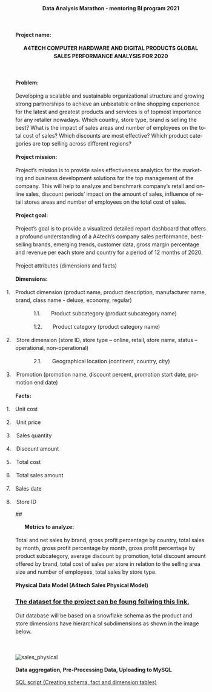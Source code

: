 <html>

<head>
<meta http-equiv=Content-Type content="text/html; charset=windows-1251">
<meta name=Generator content="Microsoft Word 15 (filtered)">
<!--
 /* Font Definitions */
 @font-face
	{font-family:"Cambria Math";
	panose-1:2 4 5 3 5 4 6 3 2 4;}
@font-face
	{font-family:Calibri;
	panose-1:2 15 5 2 2 2 4 3 2 4;}
@font-face
	{font-family:Skeena;}
 /* Style Definitions */
 p.MsoNormal, li.MsoNormal, div.MsoNormal
	{margin-top:0in;
	margin-right:0in;
	margin-bottom:8.0pt;
	margin-left:0in;
	line-height:107%;
	font-size:12.0pt;
	font-family:Skeena;}
p.MsoListParagraph, li.MsoListParagraph, div.MsoListParagraph
	{margin-top:0in;
	margin-right:0in;
	margin-bottom:8.0pt;
	margin-left:.5in;
	line-height:107%;
	font-size:12.0pt;
	font-family:Skeena;}
p.MsoListParagraphCxSpFirst, li.MsoListParagraphCxSpFirst, div.MsoListParagraphCxSpFirst
	{margin-top:0in;
	margin-right:0in;
	margin-bottom:0in;
	margin-left:.5in;
	line-height:107%;
	font-size:12.0pt;
	font-family:Skeena;}
p.MsoListParagraphCxSpMiddle, li.MsoListParagraphCxSpMiddle, div.MsoListParagraphCxSpMiddle
	{margin-top:0in;
	margin-right:0in;
	margin-bottom:0in;
	margin-left:.5in;
	line-height:107%;
	font-size:12.0pt;
	font-family:Skeena;}
p.MsoListParagraphCxSpLast, li.MsoListParagraphCxSpLast, div.MsoListParagraphCxSpLast
	{margin-top:0in;
	margin-right:0in;
	margin-bottom:8.0pt;
	margin-left:.5in;
	line-height:107%;
	font-size:12.0pt;
	font-family:Skeena;}
.MsoChpDefault
	{font-size:12.0pt;}
.MsoPapDefault
	{margin-bottom:8.0pt;
	line-height:107%;}
@page WordSection1
	{size:8.5in 11.0in;
	margin:1.0in 1.0in 1.0in 1.0in;}
div.WordSection1
	{page:WordSection1;}
 /* List Definitions */
 ol
	{margin-bottom:0in;}
ul
	{margin-bottom:0in;}
-->


</head>

<body lang=EN-US style='word-wrap:break-word'>

<div class=WordSection1>

<p class=MsoNormal align=center style='text-align:center;line-height:150%'><b>Data
Analysis Marathon - mentoring BI program 2021</b></p>

<p class=MsoNormal style='line-height:150%'>&nbsp;</p>

<p class=MsoNormal style='line-height:150%'> <b>Project name:</b> </p>

<p class=MsoNormal align=center style='text-align:center;line-height:150%'><b>A4TECH
COMPUTER HARDWARE AND DIGITAL PRODUCTS GLOBAL SALES PERFORMANCE ANALYSIS FOR
2020</b></p>

<p class=MsoNormal style='line-height:150%'><b>&nbsp;</b></p>

<p class=MsoNormal style='line-height:150%'><b>Problem:</b></p>

<p class=MsoNormal style='line-height:150%'>Developing a scalable and
sustainable organizational structure and growing strong partnerships to achieve
an unbeatable online shopping experience for the latest and greatest products
and services is of topmost importance for any retailer nowadays. Which country,
store type, brand is selling the best? What is the impact of sales areas and number
of employees on the total cost of sales? Which discounts are most effective?
Which product categories are top selling across different regions?</p>

<p class=MsoNormal style='line-height:150%'><b>Project mission:</b></p>

<p class=MsoNormal style='line-height:150%'>Project’s mission is to provide sales
effectiveness analytics for the marketing and business development solutions
for the top management of the company. This will help to analyze and benchmark company’s
retail and online sales, discount periods’ impact on the amount of sales, influence
of retail stores areas and number of employees on the total cost of sales.</p>

<p class=MsoNormal style='line-height:150%'><b>Project goal:</b></p>

<p class=MsoNormal style='line-height:150%'>Project’s goal is to provide a
visualized detailed report dashboard that offers a profound understanding of a A4tech’s
company sales performance, bestselling brands, emerging trends, customer data, gross
margin percentage and revenue per each store and country for a period of 12
months of 2020.</p>

<p class=MsoNormal style='line-height:150%'>Project attributes (dimensions and
facts)</p>

<p class=MsoNormal style='line-height:150%'><b>Dimensions: </b></p>

<p class=MsoListParagraphCxSpFirst style='text-indent:-.25in;line-height:150%'>1.<span
style='font:7.0pt "Times New Roman"'>&nbsp;&nbsp;&nbsp;&nbsp;&nbsp; </span>Product
dimension (product name, product description, manufacturer name, brand, class
name - deluxe, economy, regular)</p>

<p class=MsoListParagraphCxSpMiddle style='margin-left:.75in;text-indent:-.25in;
line-height:150%'>1.1.<span style='font:7.0pt "Times New Roman"'>&nbsp;&nbsp;&nbsp;&nbsp;&nbsp;&nbsp;&nbsp;&nbsp;&nbsp;&nbsp;&nbsp;
</span>Product subcategory (product subcategory name)</p>

<p class=MsoListParagraphCxSpMiddle style='margin-left:.75in;text-indent:-.25in;
line-height:150%'>1.2.<span style='font:7.0pt "Times New Roman"'>&nbsp;&nbsp;&nbsp;&nbsp;&nbsp;&nbsp;&nbsp;&nbsp;&nbsp;&nbsp;&nbsp;
</span>Product category (product category name)</p>

<p class=MsoListParagraphCxSpMiddle style='text-indent:-.25in;line-height:150%'>2.<span
style='font:7.0pt "Times New Roman"'>&nbsp;&nbsp;&nbsp;&nbsp;&nbsp; </span>Store
dimension (store ID, store type – online, retail, store name, status –
operational, non-operational)</p>

<p class=MsoListParagraphCxSpMiddle style='margin-left:.75in;text-indent:-.25in;
line-height:150%'>2.1.<span style='font:7.0pt "Times New Roman"'>&nbsp;&nbsp;&nbsp;&nbsp;&nbsp;&nbsp;&nbsp;&nbsp;&nbsp;&nbsp;&nbsp;
</span>Geographical location (continent, country, city)</p>

<p class=MsoListParagraphCxSpLast style='text-indent:-.25in;line-height:150%'>3.<span
style='font:7.0pt "Times New Roman"'>&nbsp;&nbsp;&nbsp;&nbsp;&nbsp; </span>Promotion
(promotion name, discount percent, promotion start date, promotion end date)</p>

<p class=MsoNormal style='line-height:150%'><b>Facts:</b></p>

<p class=MsoListParagraphCxSpFirst style='text-indent:-.25in;line-height:150%'>1.<span
style='font:7.0pt "Times New Roman"'>&nbsp;&nbsp;&nbsp;&nbsp;&nbsp; </span>Unit
cost</p>

<p class=MsoListParagraphCxSpMiddle style='text-indent:-.25in;line-height:150%'>2.<span
style='font:7.0pt "Times New Roman"'>&nbsp;&nbsp;&nbsp;&nbsp;&nbsp; </span>Unit
price</p>

<p class=MsoListParagraphCxSpMiddle style='text-indent:-.25in;line-height:150%'>3.<span
style='font:7.0pt "Times New Roman"'>&nbsp;&nbsp;&nbsp;&nbsp;&nbsp; </span>Sales
quantity</p>

<p class=MsoListParagraphCxSpMiddle style='text-indent:-.25in;line-height:150%'>4.<span
style='font:7.0pt "Times New Roman"'>&nbsp;&nbsp;&nbsp;&nbsp;&nbsp; </span>Discount
amount </p>

<p class=MsoListParagraphCxSpMiddle style='text-indent:-.25in;line-height:150%'>5.<span
style='font:7.0pt "Times New Roman"'>&nbsp;&nbsp;&nbsp;&nbsp;&nbsp; </span>Total
cost</p>

<p class=MsoListParagraphCxSpMiddle style='text-indent:-.25in;line-height:150%'>6.<span
style='font:7.0pt "Times New Roman"'>&nbsp;&nbsp;&nbsp;&nbsp;&nbsp; </span>Total
sales amount</p>

<p class=MsoListParagraphCxSpMiddle style='text-indent:-.25in;line-height:150%'>7.<span
style='font:7.0pt "Times New Roman"'>&nbsp;&nbsp;&nbsp;&nbsp;&nbsp; </span>Sales
date</p>

<p class=MsoListParagraphCxSpLast style='text-indent:-.25in;line-height:150%'>8.<span
style='font:7.0pt "Times New Roman"'>&nbsp;&nbsp;&nbsp;&nbsp;&nbsp; </span>Store
ID</p>

##<p class=MsoNormal style='margin-left:.25in;line-height:150%'><b>Metrics to
analyze:</b></p>

<p class=MsoNormal style='line-height:150%'>Total and net sales by brand, gross
profit percentage by country, total sales by month, gross profit percentage by
month, gross profit percentage by product subcategory, average discount by
promotion, total discount amount offered by brand, total cost of sales per
store in relation to the selling area size and number of employees, total sales
by store type.</p>

<p class=MsoNormal style='line-height:150%'><b>Physical Data Model (A4tech Sales
Physical Model)</b></p>

### <a href="https://github.com/an7user/BIMarathon2021/blob/main/dataset.zip"> The dataset for the project can be foung follwing this link. </a>

	
<p class=MsoNormal style='line-height:150%'>Out database will be based on a
snowflake schema as the product and store dimensions have hierarchical subdimensions
as shown in the image below.</p>

<p class=MsoNormal style='line-height:150%'>&nbsp;</p>

![sales_physical](https://user-images.githubusercontent.com/90646142/141187750-9591f2ac-3540-42a0-a3c2-eacded4533b7.png)


<p class=MsoNormal style='line-height:150%'><b>Data aggregation, Pre-Processing
Data, Uploading to MySQL</b></p>

<a href="https://github.com/an7user/BIMarathon2021/blob/main/schema_creation.sql">SQL script (Creating schema, fact and
dimension tables)</a>
<p class=MsoNormal style='line-height:150%'>&nbsp;</p>

</div>

</body>

</html>
